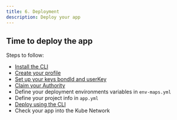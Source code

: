 ```yaml
---
title: 6. Deployment
description: Deploy your app
---
```


## Time to deploy the app

Steps to follow:

- [Install the CLI](https://dxos-docs.netlify.app/cli/installation/)
- [Create your profile](https://dxos-docs.netlify.app/cli/profile-creation/)
- [Set up your keys bondId and userKey](https://dxos-docs.netlify.app/cli/profile-keys-setup/)
- [Claim your Authority](https://dxos-docs.netlify.app/cli/profile-authority/)
- Define your deployment environments variables in `env-maps.yml`
- Define your project info in `app.yml`
- [Deploy using the CLI](https://dxos-docs.netlify.app/cli/cli-app/app-deployment/)
- Check your app into the Kube Network
